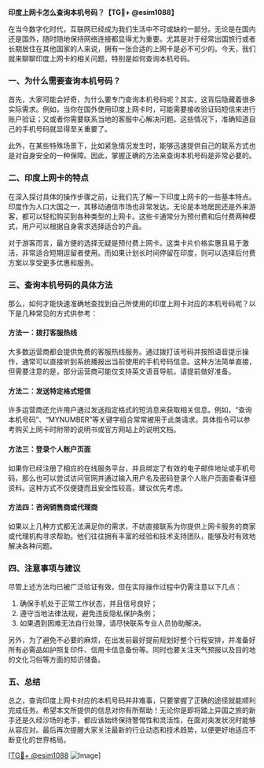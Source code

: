 **印度上网卡怎么查询本机号码？【TG💪+ @esim1088】**

在当今数字化时代，互联网已经成为我们生活中不可或缺的一部分。无论是在国内还是国外，随时随地保持网络连接都显得尤为重要。尤其是对于经常出国旅行或者长期居住在其他国家的人来说，拥有一张合适的上网卡是必不可少的。今天，我们就来聊聊印度上网卡的相关问题，特别是如何查询本机号码。

### 一、为什么需要查询本机号码？

首先，大家可能会好奇，为什么要专门查询本机号码呢？其实，这背后隐藏着很多实际需求。例如，当你在国外使用印度上网卡时，可能需要接收验证码短信来进行账户验证；又或者你需要联系当地的客服中心解决问题。这些情况下，准确知道自己的手机号码就显得至关重要了。

此外，在某些特殊场景下，比如紧急情况发生时，能够迅速提供自己的联系方式也是对自身安全的一种保障。因此，掌握正确的方法来查询本机号码是非常必要的。

### 二、印度上网卡的特点

在深入探讨具体的操作步骤之前，让我们先了解一下印度上网卡的一些基本特点。印度作为人口大国之一，其移动通信市场也非常发达。无论是本地居民还是外来游客，都可以轻松购买到各种类型的上网卡。这些卡通常分为预付费和后付费两种模式，用户可以根据自身需求选择适合的产品。

对于游客而言，最方便的选择无疑是预付费上网卡。这类卡片价格实惠且易于激活，非常适合短期逗留者使用。而如果计划长时间停留在印度，则可以选择后付费方案以享受更多优惠和服务。

### 三、查询本机号码的具体方法

那么，如何才能快速准确地查找到自己所使用的印度上网卡对应的本机号码呢？以下是几种常见的方式供参考：

#### 方法一：拨打客服热线
大多数运营商都会提供免费的客服热线服务。通过拨打该号码并按照语音提示操作，通常可以直接听到系统播报出当前使用的手机号码信息。这种方法简单直接，但需要注意的是，部分运营商可能仅支持英文语音导航，请提前做好准备。

#### 方法二：发送特定格式短信
许多运营商还允许用户通过发送指定格式的短消息来获取相关信息。例如，“查询本机号码”、“MYNUMBER”等关键字组合常常被用于此类请求。具体指令可以参考购买上网卡时附带的说明书或官方网站上的说明文档。

#### 方法三：登录个人账户页面
如果你已经注册了相应的在线服务平台，并且绑定了有效的电子邮件地址或手机号码，那么也可以尝试访问官网并通过输入用户名及密码登录个人账户页面查看详细资料。这种方式不仅便捷而且安全性较高，建议优先考虑。

#### 方法四：咨询销售商或代理商
如果以上几种方式都无法满足你的需求，不妨直接联系为你提供上网卡服务的商家或代理机构寻求帮助。他们往往拥有丰富的经验和技术支持团队，能够及时有效地解决各种问题。

### 四、注意事项与建议

尽管上述方法均已被广泛验证有效，但在实际操作过程中仍需注意以下几点：
1. 确保手机处于正常工作状态，并且信号良好；
2. 遵守当地法律法规，避免违反隐私保护条例；
3. 如果遇到困难无法自行处理，请尽快联系专业人员协助解决。

另外，为了避免不必要的麻烦，在出发前最好提前规划好整个行程安排，并准备好所有必需品如护照复印件、信用卡信息备份等。同时也要关注天气预报以及目的地的文化习俗等方面的知识储备。

### 五、总结

总之，查询印度上网卡对应的本机号码并非难事，只要掌握了正确的途径就能顺利完成任务。希望本文所提供的信息对你有所帮助！无论你是即将踏上异国之旅的新手还是久经沙场的老手，都应该始终保持警惕性和灵活性，在面对突发状况时能够从容应对。最后再次提醒大家关注最新的行业动态和技术趋势，以便更好地适应不断变化的世界格局。

[[TG💪+ @esim1088](https://t.me/s/esim1088) ![Image](https://i.postimg.cc/4NQfJmqS/Snipaste-2025-05-13-00-14-12.png)]